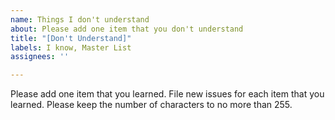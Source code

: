 ```yaml
---
name: Things I don't understand
about: Please add one item that you don't understand
title: "[Don't Understand]"
labels: I know, Master List
assignees: ''

---
```


Please add one item that you learned.  File new issues for each item that you learned.  Please keep the number of characters to no more than 255.
